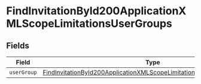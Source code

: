 # FindInvitationById200ApplicationXMLScopeLimitationsUserGroups


## Fields

| Field                                                                                                                                                                       | Type                                                                                                                                                                        | Required                                                                                                                                                                    | Description                                                                                                                                                                 |
| --------------------------------------------------------------------------------------------------------------------------------------------------------------------------- | --------------------------------------------------------------------------------------------------------------------------------------------------------------------------- | --------------------------------------------------------------------------------------------------------------------------------------------------------------------------- | --------------------------------------------------------------------------------------------------------------------------------------------------------------------------- |
| `userGroup`                                                                                                                                                                 | [FindInvitationById200ApplicationXMLScopeLimitationsUserGroupsUserGroup](../../models/operations/findinvitationbyid200applicationxmlscopelimitationsusergroupsusergroup.md) | :heavy_minus_sign:                                                                                                                                                          | N/A                                                                                                                                                                         |